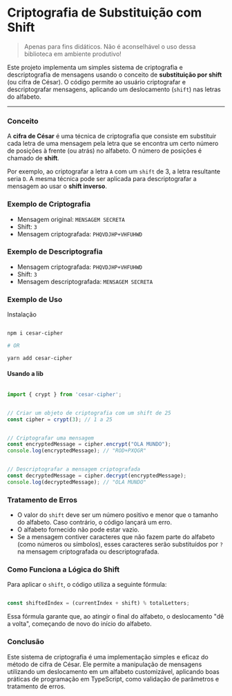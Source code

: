 # Criptografia de Substituição com Shift

> Apenas para fins didáticos. Não é aconselhável o uso dessa biblioteca em ambiente produtivo!

Este projeto implementa um simples sistema de criptografia e descriptografia de mensagens usando o conceito de **substituição por shift** (ou cifra de César). O código permite ao usuário criptografar e descriptografar mensagens, aplicando um deslocamento (`shift`) nas letras do alfabeto.

---

### Conceito

A **cifra de César** é uma técnica de criptografia que consiste em substituir cada letra de uma mensagem pela letra que se encontra um certo número de posições à frente (ou atrás) no alfabeto. O número de posições é chamado de **shift**.

Por exemplo, ao criptografar a letra `A` com um `shift` de 3, a letra resultante seria `D`. A mesma técnica pode ser aplicada para descriptografar a mensagem ao usar o **shift inverso**.

### Exemplo de Criptografia

- Mensagem original: `MENSAGEM SECRETA`
- Shift: `3`
- Mensagem criptografada: `PHQVDJHP+VHFUHWD`

### Exemplo de Descriptografia

- Mensagem criptografada: `PHQVDJHP+VHFUHWD`
- Shift: `3`
- Mensagem descriptografada: `MENSAGEM SECRETA`

### Exemplo de Uso

Instalação

```sh

npm i cesar-cipher

# OR

yarn add cesar-cipher

```

#### Usando a lib

```typescript

import { crypt } from 'cesar-cipher';


// Criar um objeto de criptografia com um shift de 25
const cipher = crypt(3); // 1 a 25


// Criptografar uma mensagem
const encryptedMessage = cipher.encrypt("OLA MUNDO");
console.log(encryptedMessage); // "ROD+PXQGR"


// Descriptografar a mensagem criptografada
const decryptedMessage = cipher.decrypt(encryptedMessage);
console.log(decryptedMessage); // "OLA MUNDO"


```

### Tratamento de Erros

- O valor do `shift` deve ser um número positivo e menor que o tamanho do alfabeto. Caso contrário, o código lançará um erro.
- O alfabeto fornecido não pode estar vazio.
- Se a mensagem contiver caracteres que não fazem parte do alfabeto (como números ou símbolos), esses caracteres serão substituídos por `?` na mensagem criptografada ou descriptografada.

### Como Funciona a Lógica do Shift

Para aplicar o `shift`, o código utiliza a seguinte fórmula:

```typescript

const shiftedIndex = (currentIndex + shift) % totalLetters;

```

Essa fórmula garante que, ao atingir o final do alfabeto, o deslocamento "dê a volta", começando de novo do início do alfabeto.

### Conclusão

Este sistema de criptografia é uma implementação simples e eficaz do método de cifra de César. Ele permite a manipulação de mensagens utilizando um deslocamento em um alfabeto customizável, aplicando boas práticas de programação em TypeScript, como validação de parâmetros e tratamento de erros.
